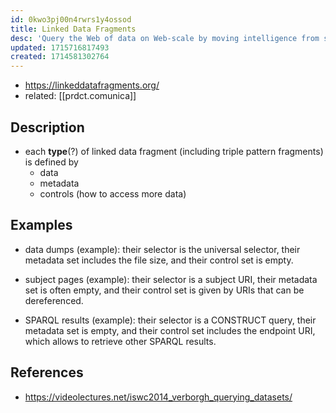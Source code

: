 ```yaml
---
id: 0kwo3pj00n4rwrs1y4ossod
title: Linked Data Fragments
desc: 'Query the Web of data on Web-scale by moving intelligence from servers to clients.'
updated: 1715716817493
created: 1714581302764
---
```


- https://linkeddatafragments.org/
- related: [[prdct.comunica]]

## Description

- each **type**(?) of linked data fragment (including triple pattern fragments) is defined by
  - data
  - metadata
  - controls (how to access more data)

## Examples

- data dumps (example): their selector is the universal selector, their metadata set includes the file size, and their control set is empty.

- subject pages (example): their selector is a subject URI, their metadata set is often empty, and their control set is given by URIs that can be dereferenced.

- SPARQL results (example): their selector is a CONSTRUCT query, their metadata set is empty, and their control set includes the endpoint URI, which allows to retrieve other SPARQL results.



## References

- https://videolectures.net/iswc2014_verborgh_querying_datasets/